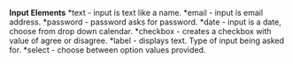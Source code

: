 **Input Elements**
	*text - input is text like a name.
	*email - input is email address.
	*password - password asks for password.
	*date - input is a date, choose from drop down calendar.
	*checkbox - creates a checkbox with value of agree or disagree.
	*label - displays text. Type of input being asked for.
	*select - choose between option values provided.